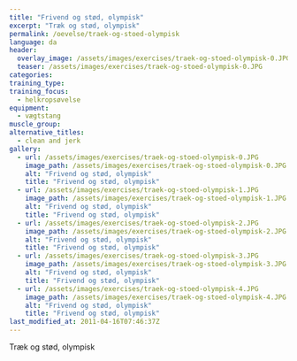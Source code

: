 ```yaml
---
title: "Frivend og stød, olympisk"
excerpt: "Træk og stød, olympisk"
permalink: /oevelse/traek-og-stoed-olympisk
language: da
header:
  overlay_image: /assets/images/exercises/traek-og-stoed-olympisk-0.JPG
  teaser: /assets/images/exercises/traek-og-stoed-olympisk-0.JPG
categories:
training_type: 
training_focus: 
  - helkropsøvelse
equipment:
  - vægtstang
muscle_group:
alternative_titles:
  - clean and jerk
gallery:
  - url: /assets/images/exercises/traek-og-stoed-olympisk-0.JPG
    image_path: /assets/images/exercises/traek-og-stoed-olympisk-0.JPG
    alt: "Frivend og stød, olympisk"
    title: "Frivend og stød, olympisk"
  - url: /assets/images/exercises/traek-og-stoed-olympisk-1.JPG
    image_path: /assets/images/exercises/traek-og-stoed-olympisk-1.JPG
    alt: "Frivend og stød, olympisk"
    title: "Frivend og stød, olympisk"
  - url: /assets/images/exercises/traek-og-stoed-olympisk-2.JPG
    image_path: /assets/images/exercises/traek-og-stoed-olympisk-2.JPG
    alt: "Frivend og stød, olympisk"
    title: "Frivend og stød, olympisk"
  - url: /assets/images/exercises/traek-og-stoed-olympisk-3.JPG
    image_path: /assets/images/exercises/traek-og-stoed-olympisk-3.JPG
    alt: "Frivend og stød, olympisk"
    title: "Frivend og stød, olympisk"
  - url: /assets/images/exercises/traek-og-stoed-olympisk-4.JPG
    image_path: /assets/images/exercises/traek-og-stoed-olympisk-4.JPG
    alt: "Frivend og stød, olympisk"
    title: "Frivend og stød, olympisk"
last_modified_at: 2011-04-16T07:46:37Z
---
```


Træk og stød, olympisk

